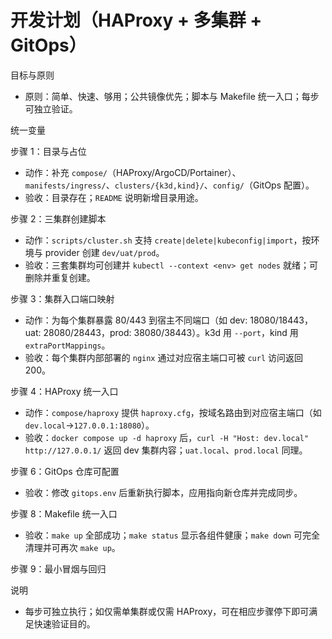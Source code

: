 # 开发计划（HAProxy + 多集群 + GitOps）

目标与原则
- 原则：简单、快速、够用；公共镜像优先；脚本与 Makefile 统一入口；每步可独立验证。

统一变量

步骤 1：目录与占位
- 动作：补充 `compose/`（HAProxy/ArgoCD/Portainer）、`manifests/ingress/`、`clusters/{k3d,kind}/`、`config/`（GitOps 配置）。
- 验收：目录存在；`README` 说明新增目录用途。

步骤 2：三集群创建脚本
- 动作：`scripts/cluster.sh` 支持 `create|delete|kubeconfig|import`，按环境与 provider 创建 `dev/uat/prod`。
- 验收：三套集群均可创建并 `kubectl --context <env> get nodes` 就绪；可删除并重复创建。

步骤 3：集群入口端口映射
- 动作：为每个集群暴露 80/443 到宿主不同端口（如 dev: 18080/18443，uat: 28080/28443，prod: 38080/38443）。k3d 用 `--port`，kind 用 `extraPortMappings`。
- 验收：每个集群内部部署的 `nginx` 通过对应宿主端口可被 `curl` 访问返回 200。

步骤 4：HAProxy 统一入口
- 动作：`compose/haproxy` 提供 `haproxy.cfg`，按域名路由到对应宿主端口（如 `dev.local`→`127.0.0.1:18080`）。
- 验收：`docker compose up -d haproxy` 后，`curl -H "Host: dev.local" http://127.0.0.1/` 返回 dev 集群内容；`uat.local`、`prod.local` 同理。


步骤 6：GitOps 仓库可配置
- 验收：修改 `gitops.env` 后重新执行脚本，应用指向新仓库并完成同步。

步骤 8：Makefile 统一入口
- 验收：`make up` 全部成功；`make status` 显示各组件健康；`make down` 可完全清理并可再次 `make up`。

步骤 9：最小冒烟与回归

说明
- 每步可独立执行；如仅需单集群或仅需 HAProxy，可在相应步骤停下即可满足快速验证目的。

